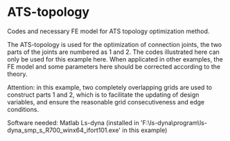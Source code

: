 # ATS-topology
Codes and necessary FE model for ATS topology optimization method.

  The ATS-topology is used for the optimization of connection joints, the two parts of the joints 
are numbered as 1 and 2. The codes illustrated here can only be used for this example here. When
applicated in other examples, the FE model and some parameters here should be corrected according
to the theory.

  Attention: in this example, two completely overlapping grids are used to construct parts 1 and 2, 
which is to facilitate the updating of design variables, and ensure the reasonable grid consecutiveness
and edge conditions.

Software needed:
Matlab
Ls-dyna (installed in  'F:\ls-dyna\program\ls-dyna_smp_s_R700_winx64_ifort101.exe' in this example)
